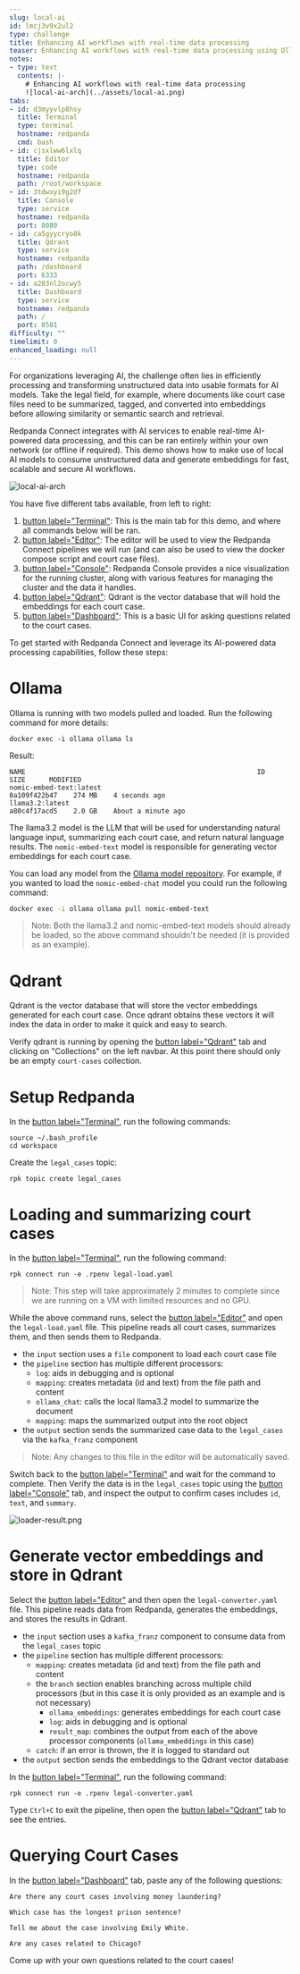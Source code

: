 ```yaml
---
slug: local-ai
id: lmcj3v9x2ul2
type: challenge
title: Enhancing AI workflows with real-time data processing
teaser: Enhancing AI workflows with real-time data processing using Ollama and Qdrant
notes:
- type: text
  contents: |-
    # Enhancing AI workflows with real-time data processing
    ![local-ai-arch](../assets/local-ai.png)
tabs:
- id: d3myyvlp8hsy
  title: Terminal
  type: terminal
  hostname: redpanda
  cmd: bash
- id: cjsxlww6lxlq
  title: Editor
  type: code
  hostname: redpanda
  path: /root/workspace
- id: 3tdwxyi9g2df
  title: Console
  type: service
  hostname: redpanda
  port: 8080
- id: ca5gyycryo8k
  title: Qdrant
  type: service
  hostname: redpanda
  path: /dashboard
  port: 6333
- id: a203nl2ocwy5
  title: Dashboard
  type: service
  hostname: redpanda
  path: /
  port: 8501
difficulty: ""
timelimit: 0
enhanced_loading: null
---
```


For organizations leveraging AI, the challenge often lies in efficiently processing and transforming unstructured data into usable formats for AI models.
Take the legal field, for example, where documents like court case files need to be summarized, tagged, and converted into embeddings before allowing similarity or semantic search and retrieval.

Redpanda Connect integrates with AI services to enable real-time AI-powered data processing, and this can be ran entirely within your own network (or offline if required).
This demo shows how to make use of local AI models to consume unstructured data and generate embeddings for fast, scalable and secure AI workflows.

![local-ai-arch](../assets/local-ai.png)

You have five different tabs available, from left to right:
1. [button label="Terminal"](tab-0): This is the main tab for this demo, and where all commands below will be ran.
2. [button label="Editor"](tab-1): The editor will be used to view the Redpanda Connect pipelines we will run (and can also be used to view the docker compose script and court case files).
3. [button label="Console"](tab-2): Redpanda Console provides a nice visualization for the running cluster, along with various features for managing the cluster and the data it handles.
4. [button label="Qdrant"](tab-3): Qdrant is the vector database that will hold the embeddings for each court case.
5. [button label="Dashboard"](tab-4): This is a basic UI for asking questions related to the court cases.

To get started with Redpanda Connect and leverage its AI-powered data processing capabilities, follow these steps:

Ollama
===

Ollama is running with two models pulled and loaded. Run the following command for more details:

```bash,run
docker exec -i ollama ollama ls
```

Result:

```bash,nocopy
NAME                                                          ID              SIZE      MODIFIED
nomic-embed-text:latest                                       0a109f422b47    274 MB    4 seconds ago
llama3.2:latest                                               a80c4f17acd5    2.0 GB    About a minute ago
```

The llama3.2 model is the LLM that will be used for understanding natural language input, summarizing each court case, and return natural language results. The `nomic-embed-text` model is responsible for generating vector embeddings for each court case.

You can load any model from the [Ollama model repository](https://ollama.com/search). For example, if you wanted to load the `nomic-embed-chat` model you could run the following command:

```bash
docker exec -i ollama ollama pull nomic-embed-text
```

> Note: Both the llama3.2 and nomic-embed-text models should already be loaded, so the above command shouldn't be needed (it is provided as an example).

Qdrant
===

Qdrant is the vector database that will store the vector embeddings generated for each court case. Once qdrant obtains these vectors it will index the data in order to make it quick and easy to search.

Verify qdrant is running by opening the [button label="Qdrant"](tab-3) tab and clicking on "Collections" on the left navbar. At this point there should only be an empty `court-cases` collection.

Setup Redpanda
===

In the [button label="Terminal"](tab-0), run the following commands:

```bash,run
source ~/.bash_profile
cd workspace
```

Create the `legal_cases` topic:

 ```bash,run
rpk topic create legal_cases
```

Loading and summarizing court cases
===

In the [button label="Terminal"](tab-0), run the following command:

```bash,run
rpk connect run -e .rpenv legal-load.yaml
```

> Note: This step will take approximately 2 minutes to complete since we are running on a VM with limited resources and no GPU.

While the above command runs, select the [button label="Editor"](tab-1) and open the `legal-load.yaml` file. This pipeline reads all court cases, summarizes them, and then sends them to Redpanda.

- the `input` section uses a `file` component to load each court case file
- the `pipeline` section has multiple different processors:
  - `log`: aids in debugging and is optional
  - `mapping`: creates metadata (id and text) from the file path and content
  - `ollama_chat`: calls the local llama3.2 model to summarize the document
  - `mapping`: maps the summarized output into the root object
- the `output` section sends the summarized case data to the `legal_cases` via the `kafka_franz` component

> Note: Any changes to this file in the editor will be automatically saved.

Switch back to the [button label="Terminal"](tab-0) and wait for the command to complete. Then Verify the data is in the `legal_cases` topic using the [button label="Console"](tab-2) tab, and inspect the output to confirm cases includes `id`, `text`, and `summary`.

![loader-result.png](../assets/loader-result.png)

Generate vector embeddings and store in Qdrant
======

Select the [button label="Editor"](tab-1) and then open the `legal-converter.yaml` file. This pipeline reads data from Redpanda, generates the embeddings, and stores the results in Qdrant.

- the `input` section uses a `kafka_franz` component to consume data from the `legal_cases` topic
- the `pipeline` section has multiple different processors:
  - `mapping`: creates metadata (id and text) from the file path and content
  - the `branch` section enables branching across multiple child processors (but in this case it is only provided as an example and is not necessary)
    - `ollama_embeddings`: generates embeddings for each court case
    - `log`: aids in debugging and is optional
    - `result_map`: combines the output from each of the above processor components (`ollama_embeddings` in this case)
  - `catch`: if an error is thrown, the it is logged to standard out
- the `output` section sends the embeddings to the Qdrant vector database

In the [button label="Terminal"](tab-0), run the following command:

```bash,run
rpk connect run -e .rpenv legal-converter.yaml
```

Type `Ctrl+C` to exit the pipeline, then open the [button label="Qdrant"](tab-3) tab to see the entries.

Querying Court Cases
======

In the [button label="Dashboard"](tab-4) tab, paste any of the following questions:

```bash,copy
Are there any court cases involving money laundering?
```

```bash,copy
Which case has the longest prison sentence?
```

```bash,copy
Tell me about the case involving Emily White.
```

```bash,copy
Are any cases related to Chicago?
```

Come up with your own questions related to the court cases!

